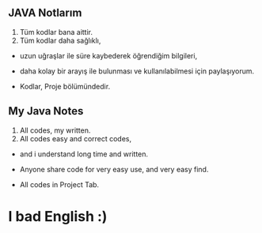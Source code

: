 ## JAVA Notlarım

1. Tüm kodlar bana aittir.
2. Tüm kodlar daha sağlıklı,
+ uzun uğraşlar ile süre kaybederek öğrendiğim bilgileri,
+ daha kolay bir arayış ile bulunması ve kullanılabilmesi için paylaşıyorum.

+ Kodlar, Proje bölümündedir.

## My Java Notes

1. All codes, my written.
2. All codes easy and correct codes,
+ and i understand long time and written.
+ Anyone share code for very easy use, and very easy find.

+ All codes in Project Tab.

I bad English :)
===========
